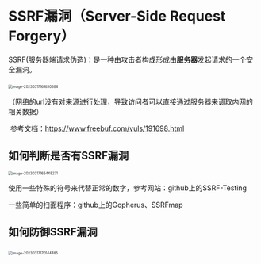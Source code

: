 # SSRF漏洞（Server-Side Request Forgery）

​	SSRF(服务器端请求伪造)：是一种由攻击者构成形成由**服务器**发起请求的一个安全漏洞。

​	<img src="C:\Users\DELL\AppData\Roaming\Typora\typora-user-images\image-20230317161630384.png" alt="image-20230317161630384" style="zoom:50%;" />

  （网络的url没有对来源进行处理，导致访问者可以直接通过服务器来调取内网的相关数据）

​	参考文档：https://www.freebuf.com/vuls/191698.html

## 如何判断是否有SSRF漏洞

<img src="C:\Users\DELL\AppData\Roaming\Typora\typora-user-images\image-20230317165449271.png" alt="image-20230317165449271" style="zoom:50%;" />

使用一些特殊的符号来代替正常的数字，参考网站：github上的SSRF-Testing

一些简单的扫面程序：github上的Gopherus、SSRFmap

## 如何防御SSRF漏洞

​	<img src="C:\Users\DELL\AppData\Roaming\Typora\typora-user-images\image-20230317170144485.png" alt="image-20230317170144485" style="zoom:50%;" />